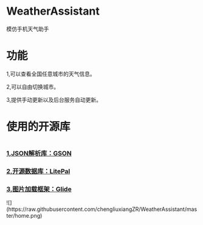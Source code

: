 # WeatherAssistant
模仿手机天气助手
<h1>功能</h1>
<p>1,可以查看全国任意城市的天气信息。</p>
<p>2,可以自由切换城市。<p>
<p>3,提供手动更新以及后台服务自动更新。<p>
<h1>使用的开源库<h1>
<h3><a href="https://github.com/google/gson/blob/master/UserGuide.md">1,JSON解析库：GSON</a></h3>
<h3><a href="https://github.com/LitePalFramework/LitePal">2,开源数据库：LitePal</a></h3>
<h3><a href="https://muyangmin.github.io/glide-docs-cn/doc/transitions.html">3,图片加载框架：Glide</a></h3>
![](https://raw.githubusercontent.com/chengliuxiangZR/WeatherAssistant/master/home.png)
